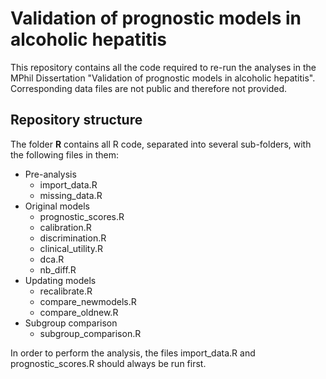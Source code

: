 # Validation of prognostic models in alcoholic hepatitis

This repository contains all the code required to re-run the analyses in the MPhil Dissertation "Validation of prognostic models in alcoholic hepatitis". Corresponding data files are not public and therefore not provided.

## Repository structure
The folder **R** contains all R code, separated into several sub-folders, with the following files in them:
- Pre-analysis
     - import_data.R 
     - missing_data.R
- Original models
     - prognostic_scores.R
     - calibration.R
     - discrimination.R
     - clinical_utility.R
     - dca.R
     - nb_diff.R
- Updating models
     - recalibrate.R
     - compare_newmodels.R
     - compare_oldnew.R
- Subgroup comparison
     - subgroup_comparison.R

In order to perform the analysis, the files import_data.R and prognostic_scores.R should always be run first.
     

